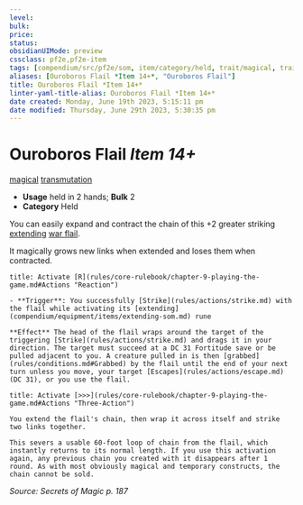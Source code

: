 ```yaml
---
level:
bulk:
price:
status:
obsidianUIMode: preview
cssclass: pf2e,pf2e-item
tags: [compendium/src/pf2e/som, item/category/held, trait/magical, trait/transmutation]
aliases: [Ouroboros Flail *Item 14+*, "Ouroboros Flail"]
title: Ouroboros Flail *Item 14+*
linter-yaml-title-alias: Ouroboros Flail *Item 14+*
date created: Monday, June 19th 2023, 5:15:11 pm
date modified: Thursday, June 29th 2023, 5:30:35 pm
---
```


# Ouroboros Flail *Item 14+*

[magical](rules/traits/magical.md) [transmutation](rules/traits/transmutation.md)  

- **Usage** held in 2 hands; **Bulk** 2
- **Category** Held

You can easily expand and contract the chain of this +2 greater striking [extending](compendium/equipment/items/extending-som.md) [war flail](compendium/equipment/items/war-flail.md).

It magically grows new links when extended and loses them when contracted.

```ad-embed-ability
title: Activate [R](rules/core-rulebook/chapter-9-playing-the-game.md#Actions "Reaction")

- **Trigger**: You successfully [Strike](rules/actions/strike.md) with the flail while activating its [extending](compendium/equipment/items/extending-som.md) rune

**Effect** The head of the flail wraps around the target of the triggering [Strike](rules/actions/strike.md) and drags it in your direction. The target must succeed at a DC 31 Fortitude save or be pulled adjacent to you. A creature pulled in is then [grabbed](rules/conditions.md#Grabbed) by the flail until the end of your next turn unless you move, your target [Escapes](rules/actions/escape.md) (DC 31), or you use the flail.
```

```ad-embed-ability
title: Activate [>>>](rules/core-rulebook/chapter-9-playing-the-game.md#Actions "Three-Action")

You extend the flail's chain, then wrap it across itself and strike two links together.

This severs a usable 60-foot loop of chain from the flail, which instantly returns to its normal length. If you use this activation again, any previous chain you created with it disappears after 1 round. As with most obviously magical and temporary constructs, the chain cannot be sold.
```

*Source: Secrets of Magic p. 187*
